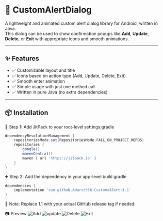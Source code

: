 # 🔔 CustomAlertDialog

A lightweight and animated custom alert dialog library for Android, written in Java.  
This dialog can be used to show confirmation popups like **Add**, **Update**, **Delete**, or **Exit** with appropriate icons and smooth animations.

---

## ✨ Features

- ✅ Customizable layout and title  
- ✅ Icons based on action type (Add, Update, Delete, Exit)  
- ✅ Smooth enter animation  
- ✅ Simple usage with just one method call  
- ✅ Written in pure Java (no extra dependencies)  

---

## 📦 Installation

🔧 Step 1: Add JitPack to your root-level settings.gradle

```groovy
dependencyResolutionManagement {
    repositoriesMode.set(RepositoriesMode.FAIL_ON_PROJECT_REPOS)
    repositories {
        google()
        mavenCentral()
        maven { url 'https://jitpack.io' }
    }
}
```



➕ Step 2: Add the dependency in your app-level build.gradle

```groovy
dependencies {
    implementation 'com.github.Adarst356:CustomeAlert:1.1'
}
```
📝 Note: Replace 1.1 with your actual GitHub release tag if needed.


📷 Preview
![Add](https://github.com/user-attachments/assets/ed66936f-ddb3-4442-8a3b-12f049970cba)
![update](https://github.com/user-attachments/assets/34077972-f086-4a6d-9640-d8f08e784d1c)
![Delete](https://github.com/user-attachments/assets/f465f326-a1c8-40d2-a64c-dc9f877024fa)
![Exit](https://github.com/user-attachments/assets/2e542e12-2938-46a5-8fd5-10a4cdf43b40)




